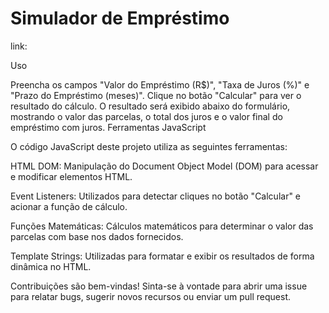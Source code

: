 # Simulador de Empréstimo

link: 

Uso

Preencha os campos "Valor do Empréstimo (R$)", "Taxa de Juros (%)" e "Prazo do Empréstimo (meses)".
Clique no botão "Calcular" para ver o resultado do cálculo.
O resultado será exibido abaixo do formulário, mostrando o valor das parcelas, o total dos juros e o valor final do empréstimo com juros.
Ferramentas JavaScript

O código JavaScript deste projeto utiliza as seguintes ferramentas:

HTML DOM: Manipulação do Document Object Model (DOM) para acessar e modificar elementos HTML.

Event Listeners: Utilizados para detectar cliques no botão "Calcular" e acionar a função de cálculo.

Funções Matemáticas: Cálculos matemáticos para determinar o valor das parcelas com base nos dados fornecidos.

Template Strings: Utilizadas para formatar e exibir os resultados de forma dinâmica no HTML.


Contribuições são bem-vindas! Sinta-se à vontade para abrir uma issue para relatar bugs, sugerir novos recursos ou enviar um pull request.

